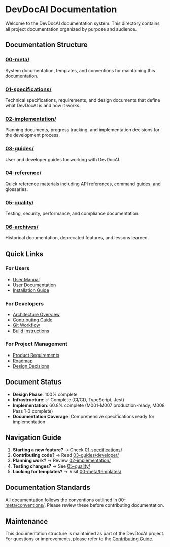 # DevDocAI Documentation

Welcome to the DevDocAI documentation system. This directory contains all project documentation organized by purpose and audience.

## Documentation Structure

### [00-meta/](00-meta/)
System documentation, templates, and conventions for maintaining this documentation.

### [01-specifications/](01-specifications/)
Technical specifications, requirements, and design documents that define what DevDocAI is and how it works.

### [02-implementation/](02-implementation/)
Planning documents, progress tracking, and implementation decisions for the development process.

### [03-guides/](03-guides/)
User and developer guides for working with DevDocAI.

### [04-reference/](04-reference/)
Quick reference materials including API references, command guides, and glossaries.

### [05-quality/](05-quality/)
Testing, security, performance, and compliance documentation.

### [06-archives/](06-archives/)
Historical documentation, deprecated features, and lessons learned.

## Quick Links

### For Users
- [User Manual](03-guides/user/DESIGN-devdocai-user-manual.md)
- [User Documentation](03-guides/user/DESIGN-devdocai-user-docs.md)
- [Installation Guide](03-guides/deployment/DESIGN-devdocai-deployment-installation-guide.md)

### For Developers
- [Architecture Overview](01-specifications/architecture/DESIGN-devdocsai-architecture.md)
- [Contributing Guide](03-guides/developer/CONTRIBUTING.md)
- [Git Workflow](03-guides/developer/git-workflow.md)
- [Build Instructions](03-guides/deployment/DESIGN-devdocai-build-instructions.md)

### For Project Management
- [Product Requirements](01-specifications/requirements/DESIGN-devdocai-prd.md)
- [Roadmap](02-implementation/planning/ROADMAP.md)
- [Design Decisions](02-implementation/decisions/DESIGN_DECISIONS.md)

## Document Status

- **Design Phase**: 100% complete
- **Infrastructure**: ✅ Complete (CI/CD, TypeScript, Jest)
- **Implementation**: 60.8% complete (M001-M007 production-ready, M008 Pass 1-3 complete)
- **Documentation Coverage**: Comprehensive specifications ready for implementation

## Navigation Guide

1. **Starting a new feature?** → Check [01-specifications/](01-specifications/)
2. **Contributing code?** → Read [03-guides/developer/](03-guides/developer/)
3. **Planning work?** → Review [02-implementation/](02-implementation/)
4. **Testing changes?** → See [05-quality/](05-quality/)
5. **Looking for templates?** → Visit [00-meta/templates/](00-meta/templates/)

## Documentation Standards

All documentation follows the conventions outlined in [00-meta/conventions/](00-meta/conventions/). Please review these before contributing documentation.

## Maintenance

This documentation structure is maintained as part of the DevDocAI project. For questions or improvements, please refer to the [Contributing Guide](03-guides/developer/CONTRIBUTING.md).